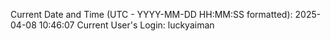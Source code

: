 Current Date and Time (UTC - YYYY-MM-DD HH:MM:SS formatted): 2025-04-08 10:46:07
Current User's Login: luckyaiman
